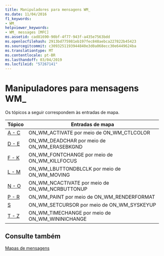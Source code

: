 ```yaml
---
title: Manipuladores para mensagens WM_
ms.date: 11/04/2016
f1_keywords:
- WM_
helpviewer_keywords:
- WM_ messages [MFC]
ms.assetid: cad81690-90bf-4f77-943f-a435e7563bdd
ms.openlocfilehash: 2913bd775981eb197fec848aebca227822b45423
ms.sourcegitcommit: c3093251193944840e3d0a068ecc30e6449624ba
ms.translationtype: MT
ms.contentlocale: pt-BR
ms.lasthandoff: 03/04/2019
ms.locfileid: "57267141"
---
```

# <a name="handlers-for-wm-messages"></a>Manipuladores para mensagens WM_

Os tópicos a seguir correspondem às entradas de mapa.

|Tópico|Entradas de mapa|
|-----------|-----------------|
|[A - C](../../mfc/reference/wm-message-handlers-a-c.md)|ON_WM_ACTIVATE por meio de ON_WM_CTLCOLOR|
|[D - E](../../mfc/reference/wm-message-handlers-d-e.md)|ON_WM_DEADCHAR por meio de ON_WM_ERASEBKGND|
|[F - K](../../mfc/reference/wm-message-handlers-f-k.md)|ON_WM_FONTCHANGE por meio de ON_WM_KILLFOCUS|
|[L - M](../../mfc/reference/wm-message-handlers-l-m.md)|ON_WM_LBUTTONDBLCLK por meio de ON_WM_MOVING|
|[N - O](../../mfc/reference/wm-message-handlers-n-o.md)|ON_WM_NCACTIVATE por meio de ON_WM_NCRBUTTONUP|
|[P - R](../../mfc/reference/wm-messages-p-r.md)|ON_WM_PAINT por meio de ON_WM_RENDERFORMAT|
|[S](../../mfc/reference/wm-messages-s.md)|ON_WM_SETCURSOR por meio de ON_WM_SYSKEYUP|
|[T - Z](../../mfc/reference/wm-messages-t-z.md)|ON_WM_TIMECHANGE por meio de ON_WM_WININICHANGE|

## <a name="see-also"></a>Consulte também

[Mapas de mensagens](../../mfc/reference/message-maps-mfc.md)
